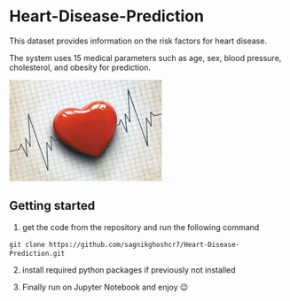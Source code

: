 # Heart-Disease-Prediction
This dataset provides information on the risk factors for heart disease.

The system uses 15 medical parameters such as age, sex, blood pressure, cholesterol, and obesity for prediction.

![](https://github.com/sagnikghoshcr7/images/blob/master/Heart.jpg)

<!-- 
<img src="https://github.com/sagnikghoshcr7/images/blob/master/Heart.jpg" width="100" height="100">
-->

## Getting started

1. get the code from the repository and run the following command
```
git clone https://github.com/sagnikghoshcr7/Heart-Disease-Prediction.git
```
2. install required python packages if previously not installed

3. Finally run on Jupyter Notebook and enjoy 😉
